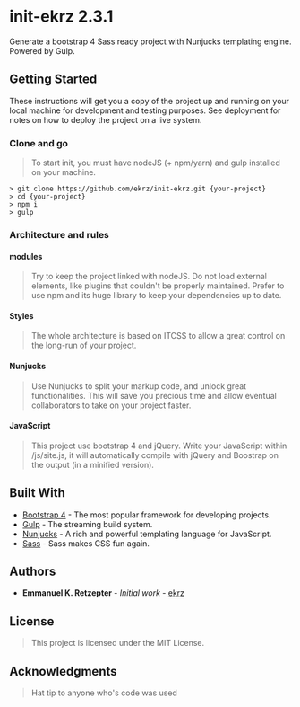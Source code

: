 # init-ekrz 2.3.1

Generate a bootstrap 4 Sass ready project with Nunjucks templating engine. Powered by Gulp.

## Getting Started

These instructions will get you a copy of the project up and running on your local machine for development and testing purposes. See deployment for notes on how to deploy the project on a live system.

### Clone and go

> To start init, you must have nodeJS (+ npm/yarn) and gulp installed on your machine.
```
> git clone https://github.com/ekrz/init-ekrz.git {your-project}
> cd {your-project}
> npm i
> gulp
```

### Architecture and rules

#### modules
> Try to keep the project linked with nodeJS. Do not load external elements, like plugins that couldn't be properly maintained. Prefer to use npm and its huge library to keep your dependencies up to date.

#### Styles
> The whole architecture is based on ITCSS to allow a great control on the long-run of your project.

#### Nunjucks
> Use Nunjucks to split your markup code, and unlock great functionalities. This will save you precious time and allow eventual collaborators to take on your project faster.

#### JavaScript
> This project use bootstrap 4 and jQuery. Write your JavaScript within /js/site.js, it will automatically compile with jQuery and Boostrap on the output (in a minified version).


## Built With

* [Bootstrap 4](https://github.com/twbs/bootstrap) - The most popular framework for developing projects.
* [Gulp](https://github.com/gulpjs/gulp) - The streaming build system.
* [Nunjucks](https://mozilla.github.io/nunjucks/) - A rich and powerful templating language for JavaScript.
* [Sass](https://github.com/sass/sass) - Sass makes CSS fun again.


## Authors

* **Emmanuel K. Retzepter** - *Initial work* - [ekrz](https://github.com/ekrz)


## License

> This project is licensed under the MIT License.

## Acknowledgments

> Hat tip to anyone who's code was used
